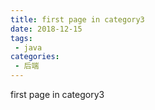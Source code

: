 ```yaml
---
title: first page in category3
date: 2018-12-15
tags:
 - java
categories:
 - 后端
---
```


first page in category3